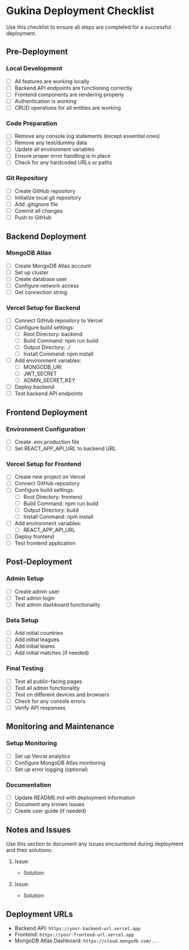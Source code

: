 # Gukina Deployment Checklist

Use this checklist to ensure all steps are completed for a successful deployment.

## Pre-Deployment

### Local Development
- [ ] All features are working locally
- [ ] Backend API endpoints are functioning correctly
- [ ] Frontend components are rendering properly
- [ ] Authentication is working
- [ ] CRUD operations for all entities are working

### Code Preparation
- [ ] Remove any console.log statements (except essential ones)
- [ ] Remove any test/dummy data
- [ ] Update all environment variables
- [ ] Ensure proper error handling is in place
- [ ] Check for any hardcoded URLs or paths

### Git Repository
- [ ] Create GitHub repository
- [ ] Initialize local git repository
- [ ] Add .gitignore file
- [ ] Commit all changes
- [ ] Push to GitHub

## Backend Deployment

### MongoDB Atlas
- [ ] Create MongoDB Atlas account
- [ ] Set up cluster
- [ ] Create database user
- [ ] Configure network access
- [ ] Get connection string

### Vercel Setup for Backend
- [ ] Connect GitHub repository to Vercel
- [ ] Configure build settings:
  - [ ] Root Directory: backend
  - [ ] Build Command: npm run build
  - [ ] Output Directory: ./
  - [ ] Install Command: npm install
- [ ] Add environment variables:
  - [ ] MONGODB_URI
  - [ ] JWT_SECRET
  - [ ] ADMIN_SECRET_KEY
- [ ] Deploy backend
- [ ] Test backend API endpoints

## Frontend Deployment

### Environment Configuration
- [ ] Create .env.production file
- [ ] Set REACT_APP_API_URL to backend URL

### Vercel Setup for Frontend
- [ ] Create new project on Vercel
- [ ] Connect GitHub repository
- [ ] Configure build settings:
  - [ ] Root Directory: frontend
  - [ ] Build Command: npm run build
  - [ ] Output Directory: build
  - [ ] Install Command: npm install
- [ ] Add environment variables:
  - [ ] REACT_APP_API_URL
- [ ] Deploy frontend
- [ ] Test frontend application

## Post-Deployment

### Admin Setup
- [ ] Create admin user
- [ ] Test admin login
- [ ] Test admin dashboard functionality

### Data Setup
- [ ] Add initial countries
- [ ] Add initial leagues
- [ ] Add initial teams
- [ ] Add initial matches (if needed)

### Final Testing
- [ ] Test all public-facing pages
- [ ] Test all admin functionality
- [ ] Test on different devices and browsers
- [ ] Check for any console errors
- [ ] Verify API responses

## Monitoring and Maintenance

### Setup Monitoring
- [ ] Set up Vercel analytics
- [ ] Configure MongoDB Atlas monitoring
- [ ] Set up error logging (optional)

### Documentation
- [ ] Update README.md with deployment information
- [ ] Document any known issues
- [ ] Create user guide (if needed)

## Notes and Issues

Use this section to document any issues encountered during deployment and their solutions:

1. Issue: 
   - Solution: 

2. Issue: 
   - Solution: 

## Deployment URLs

- Backend API: `https://your-backend-url.vercel.app`
- Frontend: `https://your-frontend-url.vercel.app`
- MongoDB Atlas Dashboard: `https://cloud.mongodb.com/...`